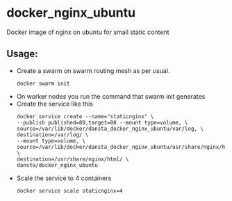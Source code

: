 # docker_nginx_ubuntu
Docker image of nginx on ubuntu for small static content

## Usage:

- Create a swarm on swarm routing mesh as per usual.
  ```shell
  docker swarm init
  ```
- On worker nodes you run the command that swarm init generates
- Create the service like this
  ```shell
  docker service create --name="staticnginx" \
  --publish published=80,target=80 --mount type=volume, \
  source=/var/lib/docker/dansta_docker_nginx_ubuntu/var/log, \
  destination=/var/log/ \
  --mount type=volume, \
  source=/var/lib/docker/dansta_docker_nginx_ubuntu/usr/share/nginx/html/, \
  destination=/usr/share/nginx/html/ \
  dansta/docker_nginx_ubuntu
  ```
- Scale the service to 4 containers
  ```shell
  docker service scale staticnginx=4
  ```
